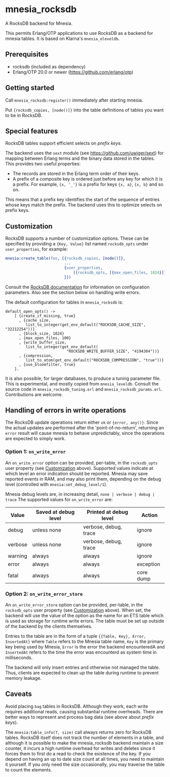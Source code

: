 # mnesia_rocksdb

A RocksDB backend for Mnesia.

This permits Erlang/OTP applications to use RocksDB as a backend for
mnesia tables. It is based on Klarna's `mnesia_eleveldb`.

## Prerequisites

- rocksdb (included as dependency)
- Erlang/OTP 20.0 or newer (https://github.com/erlang/otp)

## Getting started

Call `mnesia_rocksdb:register()` immediately after
starting mnesia.

Put `{rocksdb_copies, [node()]}` into the table definitions of
tables you want to be in RocksDB.

## Special features

RocksDB tables support efficient selects on *prefix keys*.

The backend uses the `sext` module (see
https://github.com/uwiger/sext) for mapping between Erlang terms and the
binary data stored in the tables. This provides two useful properties:

- The records are stored in the Erlang term order of their keys.
- A prefix of a composite key is ordered just before any key for which
  it is a prefix. For example, `{x, '_'}` is a prefix for keys `{x, a}`,
  `{x, b}` and so on.

This means that a prefix key identifies the start of the sequence of
entries whose keys match the prefix. The backend uses this to optimize
selects on prefix keys.

## Customization

RocksDB supports a number of customization options. These can be specified
by providing a `{Key, Value}` list named `rocksdb_opts` under `user_properties`,
for example:

```erlang
mnesia:create_table(foo, [{rocksdb_copies, [node()]},
                          ...
                          {user_properties,
                              [{rocksdb_opts, [{max_open_files, 1024}]}]
                          }])
```

Consult the [RocksDB documentation](https://github.com/facebook/rocksdb/wiki/Setup-Options-and-Basic-Tuning)
for information on configuration parameters. Also see the section below on handling write errors.

The default configuration for tables in `mnesia_rocksdb` is:
```
default_open_opts() ->
    [ {create_if_missing, true}
      , {cache_size,
         list_to_integer(get_env_default("ROCKSDB_CACHE_SIZE", "32212254"))}
      , {block_size, 1024}
      , {max_open_files, 100}
      , {write_buffer_size,
         list_to_integer(get_env_default(
                           "ROCKSDB_WRITE_BUFFER_SIZE", "4194304"))}
      , {compression,
         list_to_atom(get_env_default("ROCKSDB_COMPRESSION", "true"))}
      , {use_bloomfilter, true}
    ].
```

It is also possible, for larger databases, to produce a tuning parameter file.
This is experimental, and mostly copied from `mnesia_leveldb`. Consult the
source code in `mnesia_rocksdb_tuning.erl` and `mnesia_rocksdb_params.erl`.
Contributions are welcome.

## Handling of errors in write operations

The RocksDB update operations return either `ok` or `{error, any()}`.
Since the actual updates are performed after the 'point-of-no-return',
returning an `error` result will cause mnesia to behave unpredictably,
since the operations are expected to simply work.

### Option 1: `on_write_error`

An `on_write_error` option can be provided, per-table, in the `rocksdb_opts`
user property (see [Customization](#customization) above).
Supported values indicate at which level an error indication should be reported.
Mnesia may save reported events in RAM, and may also print them,
depending on the debug level (controlled with `mnesia:set_debug_level/1`).

Mnesia debug levels are, in increasing detail, `none | verbose | debug | trace`
The supported values for `on_write_error` are:

 | Value   | Saved at debug level | Printed at debug level | Action    |
 | ------- | -------------------- | ---------------------- | --------- |
 | debug   | unless none          | verbose, debug, trace  | ignore    |
 | verbose | unless none          | verbose, debug, trace  | ignore    |
 | warning | always               | always                 | ignore    |
 | error   | always               | always                 | exception |
 | fatal   | always               | always                 | core dump |

### Option 2: `on_write_error_store`

An `on_write_error_store` option can be provided, per-table, in the `rocksdb_opts`
user property (see [Customization](#customization) above).
When set, the backend will use the value of the option as the name for an ETS table
which is used as storage for runtime write errors. The table must be set up outside
of the backend by the clients themselves.

Entries to the table are in the form of a tuple `{{Table, Key}, Error, InsertedAt}`
where `Table` refers to the Mnesia table name, `Key` is the primary key being used by Mnesia,
`Error` is the error the backend encounteredA and `InsertedAt` refers to the time
the error was encounterd as system time in milliseconds.

The backend will only insert entries and otherwise not managed the table. Thus, clients
are expected to clean up the table during runtime to prevent memory leakage.

## Caveats

Avoid placing `bag` tables in RocksDB. Although they work, each write
requires additional reads, causing substantial runtime overheads. There
are better ways to represent and process bag data (see above about
*prefix keys*).

The `mnesia:table_info(T, size)` call always returns zero for RocksDB
tables. RocksDB itself does not track the number of elements in a table, and
although it is possible to make the mnesia_rocksdb backend maintain a size
counter, it incurs a high runtime overhead for writes and deletes since it
forces them to first do a read to check the existence of the key. If you
depend on having an up to date size count at all times, you need to maintain
it yourself. If you only need the size occasionally, you may traverse the
table to count the elements.
